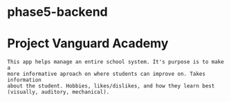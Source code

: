 # phase5-backend
# Project Vanguard Academy
    This app helps manage an entire school system. It's purpose is to make a 
    more informative aproach on where students can improve on. Takes information
    about the student. Hobbies, likes/dislikes, and how they learn best 
    (visually, auditory, mechanical).
